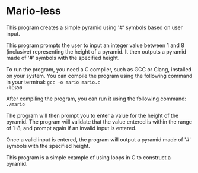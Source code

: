 <h1> Mario-less </h1>

This program creates a simple pyramid using '#' symbols based on user input. 

This program prompts the user to input an integer value between 1 and 8 (inclusive) representing the height of a pyramid. It then outputs a pyramid made of '#' symbols with the specified height.

To run the program, you need a C compiler, such as GCC or Clang, installed on your system. You can compile the program using the following command in your terminal:
<code>gcc -o mario mario.c -lcs50</code>

After compiling the program, you can run it using the following command:
<code>./mario</code>

The program will then prompt you to enter a value for the height of the pyramid. The program will validate that the value entered is within the range of 1-8, and prompt again if an invalid input is entered.

Once a valid input is entered, the program will output a pyramid made of '#' symbols with the specified height.

This program is a simple example of using loops in C to construct a pyramid. 
